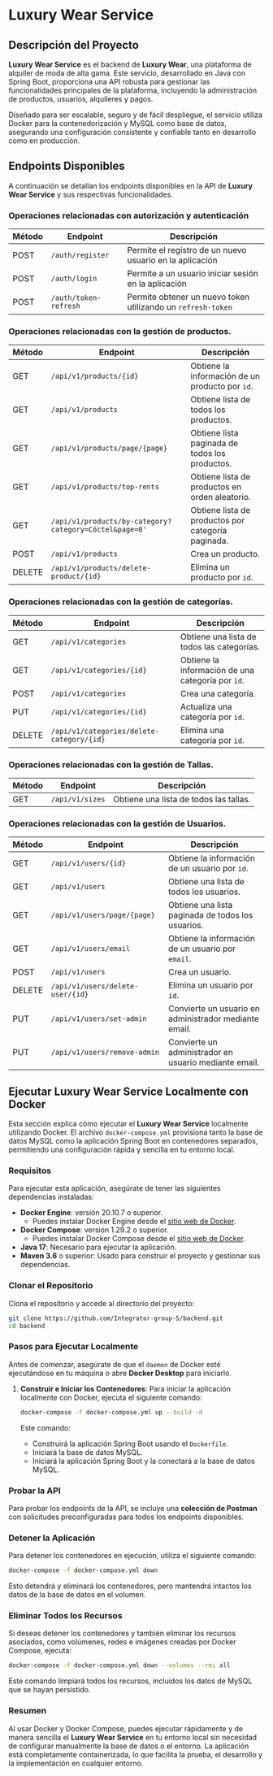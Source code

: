 # Luxury Wear Service

## Descripción del Proyecto

**Luxury Wear Service** es el backend de **Luxury Wear**, una plataforma de alquiler de moda de alta gama. Este
servicio, desarrollado en Java con Spring Boot, proporciona una API robusta para gestionar las funcionalidades
principales de la plataforma, incluyendo la administración de productos, usuarios, alquileres y pagos.

Diseñado para ser escalable, seguro y de fácil despliegue, el servicio utiliza Docker para la contenedorización y MySQL
como base de datos, asegurando una configuración consistente y confiable tanto en desarrollo como en producción.

## Endpoints Disponibles

A continuación se detallan los endpoints disponibles en la API de **Luxury Wear Service** y sus respectivas
funcionalidades.

### Operaciones relacionadas con autorización y autenticación

| Método | Endpoint              | Descripción                                                  |
|--------|-----------------------|--------------------------------------------------------------|
| POST   | `/auth/register`      | Permite el registro de un nuevo usuario en la aplicación     |
| POST   | `/auth/login`         | Permite a un usuario iniciar sesión en la aplicación         |
| POST   | `/auth/token-refresh` | Permite obtener un nuevo token utilizando un `refresh-token` |

### Operaciones relacionadas con la gestión de productos.

| Método | Endpoint                                               | Descripción                                        |
|--------|--------------------------------------------------------|----------------------------------------------------|
| GET    | `/api/v1/products/{id}`                                | Obtiene la información de un producto por `id`.    |
| GET    | `/api/v1/products`                                     | Obtiene lista de todos los productos.              |
| GET    | `/api/v1/products/page/{page}`                         | Obtiene lista paginada de todos los productos.     |
| GET    | `/api/v1/products/top-rents`                           | Obtiene lista de productos en orden aleatorio.     |
| GET    | `/api/v1/products/by-category?category=Cóctel&page=0'` | Obtiene lista de productos por categoría paginada. |
| POST   | `/api/v1/products`                                     | Crea un producto.                                  |
| DELETE | `/api/v1/products/delete-product/{id}`                 | Elimina un producto por `id`.                      |

### Operaciones relacionadas con la gestión de categorías.

| Método | Endpoint                                  | Descripción                                       |
|--------|-------------------------------------------|---------------------------------------------------|
| GET    | `/api/v1/categories`                      | Obtiene una lista de todos las categorías.        |
| GET    | `/api/v1/categories/{id}`                 | Obtiene la información de una categoría por `id`. |
| POST   | `/api/v1/categories`                      | Crea una categoría.                               |
| PUT    | `/api/v1/categories/{id}`                 | Actualiza una categoría por `id`.                 |
| DELETE | `/api/v1/categories/delete-category/{id}` | Elimina una categoría por `id`.                   |

### Operaciones relacionadas con la gestión de Tallas.

| Método | Endpoint        | Descripción                            |
|--------|-----------------|----------------------------------------|
| GET    | `/api/v1/sizes` | Obtiene una lista de todos las tallas. |

### Operaciones relacionadas con la gestión de Usuarios.

| Método | Endpoint                         | Descripción                                           |
|--------|----------------------------------|-------------------------------------------------------|
| GET    | `/api/v1/users/{id}`             | Obtiene la información de un usuario por `id`.        |
| GET    | `/api/v1/users`                  | Obtiene una lista de todos los usuarios.              |
| GET    | `/api/v1/users/page/{page}`      | Obtiene una lista paginada de todos los usuarios.     |
| GET    | `/api/v1/users/email`            | Obtiene la información de un usuario por `email`.     |
| POST   | `/api/v1/users`                  | Crea un usuario.                                      |
| DELETE | `/api/v1/users/delete-user/{id}` | Elimina un usuario por `id`.                          |
| PUT    | `/api/v1/users/set-admin`        | Convierte un usuario en administrador mediante email. |
| PUT    | `/api/v1/users/remove-admin`     | Convierte un administrador en usuario mediante email. |

## Ejecutar Luxury Wear Service Localmente con Docker

Esta sección explica cómo ejecutar el **Luxury Wear Service** localmente utilizando Docker. El archivo
`docker-compose.yml` provisiona tanto la base de datos MySQL como la aplicación Spring Boot en contenedores separados,
permitiendo una configuración rápida y sencilla en tu entorno local.

### Requisitos

Para ejecutar esta aplicación, asegúrate de tener las siguientes dependencias instaladas:

- **Docker Engine**: versión 20.10.7 o superior.
    - Puedes instalar Docker Engine desde el [sitio web de Docker](https://docs.docker.com/engine/install/).
- **Docker Compose**: versión 1.29.2 o superior.
    - Puedes instalar Docker Compose desde el [sitio web de Docker](https://docs.docker.com/compose/install/).
- **Java 17**: Necesario para ejecutar la aplicación.
- **Maven 3.6** o superior: Usado para construir el proyecto y gestionar sus dependencias.

### Clonar el Repositorio

Clona el repositorio y accede al directorio del proyecto:

```bash
git clone https://github.com/Integrator-group-5/backend.git
cd backend
```

### Pasos para Ejecutar Localmente

Antes de comenzar, asegúrate de que el `daemon` de Docker esté ejecutándose en tu máquina o abre **Docker Desktop** para
iniciarlo.

1. **Construir e Iniciar los Contenedores**:
   Para iniciar la aplicación localmente con Docker, ejecuta el siguiente comando:

   ```bash
   docker-compose -f docker-compose.yml up --build -d
   ```

   Este comando:
    - Construirá la aplicación Spring Boot usando el `Dockerfile`.
    - Iniciará la base de datos MySQL.
    - Iniciará la aplicación Spring Boot y la conectará a la base de datos MySQL.

### Probar la API

Para probar los endpoints de la API, se incluye una **colección de Postman** con solicitudes preconfiguradas para todos
los endpoints disponibles.

### Detener la Aplicación

Para detener los contenedores en ejecución, utiliza el siguiente comando:

```bash
docker-compose -f docker-compose.yml down
```

Esto detendrá y eliminará los contenedores, pero mantendrá intactos los datos de la base de datos en el volumen.

### Eliminar Todos los Recursos

Si deseas detener los contenedores y también eliminar los recursos asociados, como volúmenes, redes e imágenes creadas
por Docker Compose, ejecuta:

```bash
docker-compose -f docker-compose.yml down --volumes --rmi all
```

Este comando limpiará todos los recursos, incluidos los datos de MySQL que se hayan persistido.

### Resumen

Al usar Docker y Docker Compose, puedes ejecutar rápidamente y de manera sencilla el **Luxury Wear Service** en tu
entorno local sin necesidad de configurar manualmente la base de datos o el entorno. La aplicación está completamente
containerizada, lo que facilita la prueba, el desarrollo y la implementación en cualquier entorno.
